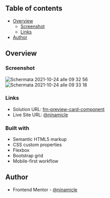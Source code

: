 ## Table of contents

- [Overview](#overview)
  - [Screenshot](#screenshot)
  - [Links](#links)
- [Author](#author)

## Overview

### Screenshot
![Schermata 2021-10-24 alle 09 32 56](https://user-images.githubusercontent.com/47386569/138585053-fc27ac08-5c81-445c-b04e-0b08811ad5a1.png)
![Schermata 2021-10-24 alle 09 33 18](https://user-images.githubusercontent.com/47386569/138585055-63b7af9b-cc86-4c0d-b77c-1e16e910bd09.png)

### Links

- Solution URL: [fm-preview-card-component](https://bit.ly/3B7FrqX)
- Live Site URL: [@ninamicle](https://github.com/ninamicle)


### Built with

- Semantic HTML5 markup
- CSS custom properties
- Flexbox
- Bootstrap grid
- Mobile-first workflow


## Author

- Frontend Mentor - [@ninamicle](https://www.frontendmentor.io/profile/ninamicle)
